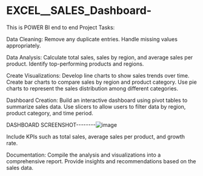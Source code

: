 # EXCEL__SALES_Dashboard-

This is POWER BI end to end Project
Tasks:

 Data Cleaning:
 Remove any duplicate entries.
 Handle missing values appropriately.

 Data Analysis:
 Calculate total sales, sales by region, and average sales per product.
 Identify top-performing products and regions.

 Create Visualizations:
 Develop line charts to show sales trends over time.
 Create bar charts to compare sales by region and product category.
 Use pie charts to represent the sales distribution among different
 categories.

 Dashboard Creation:
 Build an interactive dashboard using pivot tables to summarize sales
 data.
 Use slicers to allow users to filter data by region, product category, and
 time period.

DASHBOARD SCREENSHOT--------![image](https://github.com/user-attachments/assets/9312c032-11ef-4403-bd62-40ae8a9d1936)
 
 Include KPIs such as total sales, average sales per product, and growth
 rate.

 Documentation:
 Compile the analysis and visualizations into a comprehensive report.
 Provide insights and recommendations based on the sales data.
